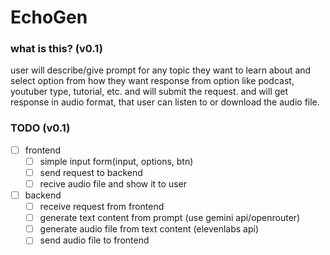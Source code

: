 # EchoGen

### what is this? (v0.1)

user will describe/give prompt for any topic they want to learn about and select option from how they want response from option like podcast, youtuber type, tutorial, etc. and will submit the request. and will get response in audio format, that user can listen to or download the audio file.

### TODO (v0.1)

- [ ] frontend
    - [ ] simple input form(input, options, btn)
    - [ ] send request to backend
    - [ ] recive audio file and show it to user

- [ ] backend
    - [ ] receive request from frontend
    - [ ] generate text content from prompt (use gemini api/openrouter)
    - [ ] generate audio file from text content (elevenlabs api)
    - [ ] send audio file to frontend